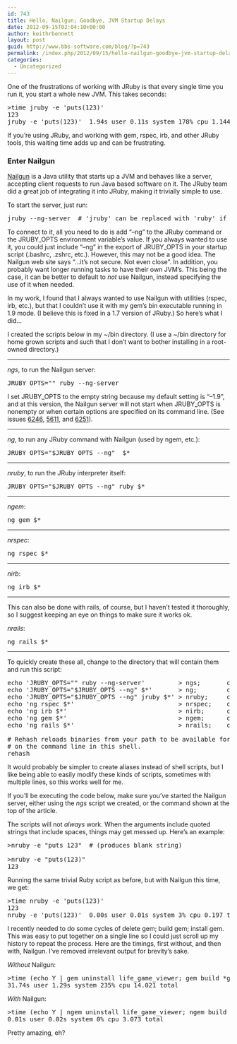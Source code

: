 ```yaml
---
id: 743
title: Hello, Nailgun; Goodbye, JVM Startup Delays
date: 2012-09-15T02:04:10+00:00
author: keithrbennett
layout: post
guid: http://www.bbs-software.com/blog/?p=743
permalink: /index.php/2012/09/15/hello-nailgun-goodbye-jvm-startup-delays/
categories:
  - Uncategorized
---
```

One of the frustrations of working with JRuby is that every single time you run it, you start a whole new JVM. This takes seconds:

<pre class="brush: plain; title: ; notranslate" title="">&gt;time jruby -e 'puts(123)'
123
jruby -e 'puts(123)'  1.94s user 0.11s system 178% cpu 1.144 total
</pre>

If you&#8217;re using JRuby, and working with gem, rspec, irb, and other JRuby tools, this waiting time adds up and can be frustrating.

### Enter Nailgun

[Nailgun](http://www.martiansoftware.com/nailgun/ "http://www.martiansoftware.com/nailgun/") is a Java utility that starts up a JVM and behaves like a server, accepting client requests to run Java based software on it. The JRuby team did a great job of integrating it into JRuby, making it trivially simple to use.

To start the server, just run:

<pre class="brush: plain; title: ; notranslate" title="">jruby --ng-server  # 'jruby' can be replaced with 'ruby' if running in rvm
</pre>

To connect to it, all you need to do is add &#8220;&#8211;ng&#8221; to the JRuby command or the JRUBY\_OPTS environment variable&#8217;s value. If you always wanted to use it, you could just include &#8220;&#8211;ng&#8221; in the export of JRUBY\_OPTS in your startup script (.bashrc, .zshrc, etc.). However, this may not be a good idea. The Nailgun web site says &#8220;&#8230;it&#8217;s not secure. Not even close&#8221;. In addition, you probably want longer running tasks to have their own JVM&#8217;s. This being the case, it can be better to default to _not_ use Nailgun, instead specifying the use of it when needed.

In my work, I found that I always wanted to use Nailgun with utilities (rspec, irb, etc.), but that I couldn&#8217;t use it with my gem&#8217;s bin executable running in 1.9 mode. (I believe this is fixed in a 1.7 version of JRuby.) So here&#8217;s what I did&#8230;

I created the scripts below in my ~/bin directory. (I use a ~/bin directory for home grown scripts and such that I don&#8217;t want to bother installing in a root-owned directory.)

* * *

_ngs_, to run the Nailgun server:

<pre class="brush: plain; title: ; notranslate" title="">JRUBY_OPTS="" ruby --ng-server
</pre>

I set JRUBY\_OPTS to the empty string because my default setting is &#8220;&#8211;1.9&#8221;, and at this version, the Nailgun server will not start when JRUBY\_OPTS is nonempty or when certain options are specified on its command line. (See issues [6246](http://jira.codehaus.org/browse/JRUBY-6246), [5611](http://jira.codehaus.org/browse/JRUBY-5611), and [6251](http://jira.codehaus.org/browse/JRUBY-6251)).

* * *

_ng_, to run any JRuby command with Nailgun (used by ngem, etc.):

<pre class="brush: plain; title: ; notranslate" title="">JRUBY_OPTS="$JRUBY_OPTS --ng"  $*
</pre>

* * *

_nruby_, to run the JRuby interpreter itself:

<pre class="brush: plain; title: ; notranslate" title="">JRUBY_OPTS="$JRUBY_OPTS --ng" ruby $*
</pre>

* * *

_ngem_:

<pre class="brush: plain; title: ; notranslate" title="">ng gem $*
</pre>

* * *

_nrspec_:

<pre class="brush: plain; title: ; notranslate" title="">ng rspec $*
</pre>

* * *

_nirb_:

<pre class="brush: plain; title: ; notranslate" title="">ng irb $*
</pre>

* * *

This can also be done with rails, of course, but I haven&#8217;t tested it thoroughly, so I suggest keeping an eye on things to make sure it works ok.

_nrails_:

<pre class="brush: plain; title: ; notranslate" title="">ng rails $*
</pre>

* * *

To quickly create these all, change to the directory that will contain them and run this script:

<pre class="brush: plain; title: ; notranslate" title="">echo 'JRUBY_OPTS="" ruby --ng-server'         &gt; ngs;       chmod +x ngs
echo 'JRUBY_OPTS="$JRUBY_OPTS --ng" $*'       &gt; ng;        chmod +x ng
echo 'JRUBY_OPTS="$JRUBY_OPTS --ng" jruby $*' &gt; nruby;     chmod +x nruby
echo 'ng rspec $*'                            &gt; nrspec;    chmod +x nrspec
echo 'ng irb $*'                              &gt; nirb;      chmod +x nirb
echo 'ng gem $*'                              &gt; ngem;      chmod +x ngem
echo 'ng rails $*'                            &gt; nrails;    chmod +x nrails

# Rehash reloads binaries from your path to be available for autocompletion
# on the command line in this shell.
rehash
</pre>

It would probably be simpler to create aliases instead of shell scripts, but I like being able to easily modify these kinds of scripts, sometimes with multiple lines, so this works well for me.

If you&#8217;ll be executing the code below, make sure you&#8217;ve started the Nailgun server, either using the _ngs_ script we created, or the command shown at the top of the article.

The scripts will not _always_ work. When the arguments include quoted strings that include spaces, things may get messed up. Here&#8217;s an example:

<pre class="brush: plain; title: ; notranslate" title="">&gt;nruby -e "puts 123"  # (produces blank string)

&gt;nruby -e "puts(123)"
123
</pre>

Running the same trivial Ruby script as before, but with Nailgun this time, we get:

<pre class="brush: plain; title: ; notranslate" title="">&gt;time nruby -e 'puts(123)'
123
nruby -e 'puts(123)'  0.00s user 0.01s system 3% cpu 0.197 total
</pre>

I recently needed to do some cycles of delete gem; build gem; install gem. This was easy to put together on a single line so I could just scroll up my history to repeat the process. Here are the timings, first without, and then with, Nailgun. I&#8217;ve removed irrelevant output for brevity&#8217;s sake.

_Without_ Nailgun:

<pre class="brush: plain; title: ; notranslate" title="">&gt;time (echo Y | gem uninstall life_game_viewer; gem build *gemspec; gem install life_game_viewer)
31.74s user 1.29s system 235% cpu 14.021 total
</pre>

_With_ Nailgun:

<pre class="brush: plain; title: ; notranslate" title="">&gt;time (echo Y | ngem uninstall life_game_viewer; ngem build *gemspec; ngem install life_game_viewer)
0.01s user 0.02s system 0% cpu 3.073 total
</pre>

Pretty amazing, eh?